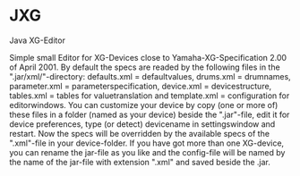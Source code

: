 # JXG
Java XG-Editor

Simple small Editor for XG-Devices close to Yamaha-XG-Specification 2.00 of April 2001.
By default the specs are readed by the following files in the ".jar/xml/"-directory:
defaults.xml = defaultvalues,
drums.xml = drumnames,
parameter.xml = parameterspecification,
device.xml = devicestructure,
tables.xml = tables for valuetranslation and
template.xml = configuration for editorwindows.
You can customize your device by copy (one or more of) these files in a folder (named as your device) beside the ".jar"-file,
edit it for device preferences, type (or detect) devicename in settingswindow and restart. Now the specs will be overridden by the available specs of the ".xml"-file in your device-folder.
If you have got more than one XG-device, you can rename the jar-file as you like and the config-file will be named by the name of the jar-file with extension ".xml" and saved beside the .jar.
